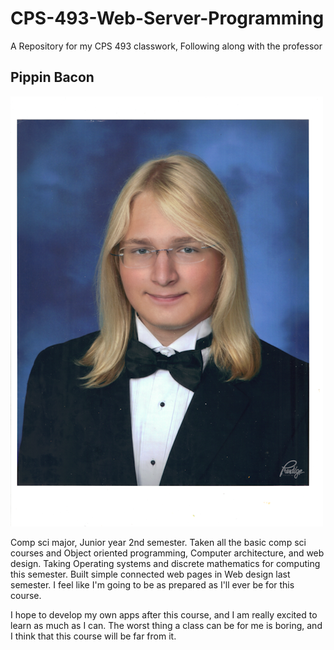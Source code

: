 # CPS-493-Web-Server-Programming

A Repository for my CPS 493 classwork, Following along with the professor

## Pippin Bacon

![A photo of me](PippinGraduationSmaller2.png "Pippin")

Comp sci major, Junior year 2nd semester. Taken all the basic comp sci courses and Object oriented programming, Computer architecture, and web design. Taking Operating systems and discrete mathematics for computing this semester. Built simple connected web pages in Web design last semester. I feel like I'm going to be as prepared as I'll ever be for this course.

I hope to develop my own apps after this course, and I am really excited to learn as much as I can. The worst thing a class can be for me is boring, and I think that this course will be far from it.
